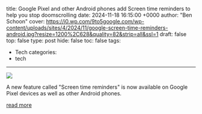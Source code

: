 title: Google Pixel and other Android phones add Screen time reminders to help you stop doomscrolling
date: 2024-11-18 16:15:00 +0000
author: "Ben Schoon"
cover: https://i0.wp.com/9to5google.com/wp-content/uploads/sites/4/2024/11/google-screen-time-reminders-android.jpg?resize=1200%2C628&quality=82&strip=all&ssl=1
draft: false
top: false
type: post
hide: false
toc: false
tags:
  - Tech
categories:
  - tech
---

![](https://i0.wp.com/9to5google.com/wp-content/uploads/sites/4/2024/11/google-screen-time-reminders-android.jpg?resize=1200%2C628&quality=82&strip=all&ssl=1)

A new feature called "Screen time reminders" is now available on Google Pixel devices as well as other Android phones.

[read more](https://9to5google.com/2024/11/18/google-screen-time-reminders-android-pixel/)
